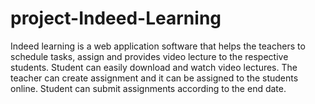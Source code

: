 # project-Indeed-Learning
Indeed learning is a web application software that helps the teachers to schedule  tasks, assign and provides video lecture to the respective students. Student can easily download  and watch video lectures. The teacher can create assignment and it can be assigned to the students  online. Student can submit assignments according to the end date.
